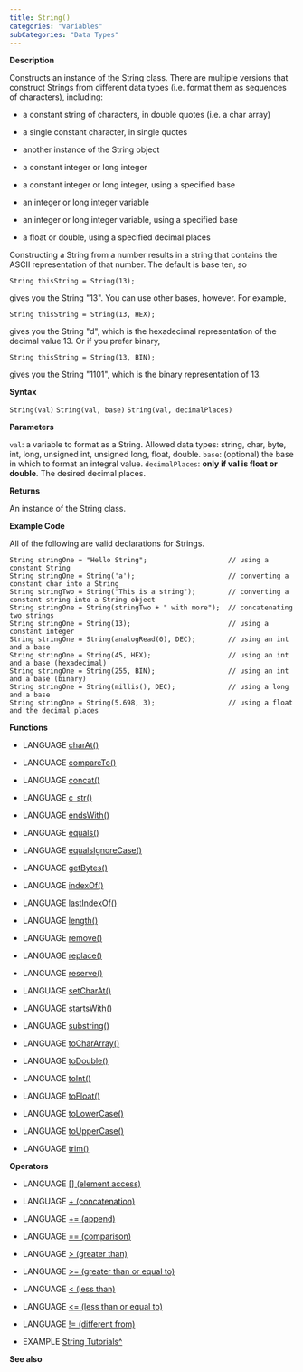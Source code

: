 ```yaml
---
title: String()
categories: "Variables"
subCategories: "Data Types"
---
```


**Description**

Constructs an instance of the String class. There are multiple versions
that construct Strings from different data types (i.e. format them as
sequences of characters), including:

-   a constant string of characters, in double quotes (i.e. a char
    array)

-   a single constant character, in single quotes

-   another instance of the String object

-   a constant integer or long integer

-   a constant integer or long integer, using a specified base

-   an integer or long integer variable

-   an integer or long integer variable, using a specified base

-   a float or double, using a specified decimal places

Constructing a String from a number results in a string that contains
the ASCII representation of that number. The default is base ten, so

    String thisString = String(13);

gives you the String "13". You can use other bases, however. For
example,

    String thisString = String(13, HEX);

gives you the String "d", which is the hexadecimal representation of the
decimal value 13. Or if you prefer binary,

    String thisString = String(13, BIN);

gives you the String "1101", which is the binary representation of 13.

**Syntax**

`String(val)`
`String(val, base)`
`String(val, decimalPlaces)`

**Parameters**

`val`: a variable to format as a String. Allowed data types: string,
char, byte, int, long, unsigned int, unsigned long, float, double.
`base`: (optional) the base in which to format an integral value.
`decimalPlaces`: **only if val is float or double**. The desired decimal
places.

**Returns**

An instance of the String class.

**Example Code**

All of the following are valid declarations for Strings.

    String stringOne = "Hello String";                    // using a constant String
    String stringOne = String('a');                       // converting a constant char into a String
    String stringTwo = String("This is a string");        // converting a constant string into a String object
    String stringOne = String(stringTwo + " with more");  // concatenating two strings
    String stringOne = String(13);                        // using a constant integer
    String stringOne = String(analogRead(0), DEC);        // using an int and a base
    String stringOne = String(45, HEX);                   // using an int and a base (hexadecimal)
    String stringOne = String(255, BIN);                  // using an int and a base (binary)
    String stringOne = String(millis(), DEC);             // using a long and a base
    String stringOne = String(5.698, 3);                  // using a float and the decimal places

**Functions**

-   LANGUAGE [charAt()](../string/functions/charat)

-   LANGUAGE [compareTo()](../string/functions/compareto)

-   LANGUAGE [concat()](../string/functions/concat)

-   LANGUAGE [c\_str()](../string/functions/c_str)

-   LANGUAGE [endsWith()](../string/functions/endswith)

-   LANGUAGE [equals()](../string/functions/equals)

-   LANGUAGE [equalsIgnoreCase()](../string/functions/equalsignorecase)

-   LANGUAGE [getBytes()](../string/functions/getbytes)

-   LANGUAGE [indexOf()](../string/functions/indexof)

-   LANGUAGE [lastIndexOf()](../string/functions/lastindexof)

-   LANGUAGE [length()](../string/functions/length)

-   LANGUAGE [remove()](../string/functions/remove)

-   LANGUAGE [replace()](../string/functions/replace)

-   LANGUAGE [reserve()](../string/functions/reserve)

-   LANGUAGE [setCharAt()](../string/functions/setcharat)

-   LANGUAGE [startsWith()](../string/functions/startswith)

-   LANGUAGE [substring()](../string/functions/substring)

-   LANGUAGE [toCharArray()](../string/functions/tochararray)

-   LANGUAGE [toDouble()](../string/functions/todouble)

-   LANGUAGE [toInt()](../string/functions/toint)

-   LANGUAGE [toFloat()](../string/functions/tofloat)

-   LANGUAGE [toLowerCase()](../string/functions/tolowercase)

-   LANGUAGE [toUpperCase()](../string/functions/touppercase)

-   LANGUAGE [trim()](../string/functions/trim)

**Operators**

-   LANGUAGE [\[\] (element access)](../string/operators/elementaccess)

-   LANGUAGE [+ (concatenation)](../string/operators/concatenation)

-   LANGUAGE [+= (append)](../string/operators/append)

-   LANGUAGE [== (comparison)](../string/operators/comparison)

-   LANGUAGE [&gt; (greater than)](../string/operators/greaterthan)

-   LANGUAGE [&gt;= (greater than or equal
    to)](../string/operators/greaterthanorequalto)

-   LANGUAGE [&lt; (less than)](../string/operators/lessthan)

-   LANGUAGE [&lt;= (less than or equal
    to)](../string/operators/lessthanorequalto)

-   LANGUAGE [!= (different from)](../string/operators/differentfrom)

-   EXAMPLE [String
    Tutorials^](https://www.arduino.cc/en/Tutorial/BuiltInExamples#strings)

**See also**

